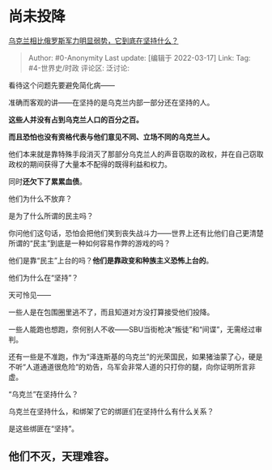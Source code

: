 # 尚未投降
[乌克兰相比俄罗斯军力明显弱势，它到底在坚持什么？](https://www.zhihu.com/question/518689339/answer/2392797558)

> Author: #0-Anonymity
> Last update: [编辑于 2022-03-17]
> Link:
> Tag: #4-世界史/时政
> 评论区:
> 泛讨论:

看待这个问题先要避免简化病——

准确而客观的讲——在坚持的是乌克兰内部一部分还在坚持的人。

**这些人并没有占到乌克兰人口的百分之百。**

**而且恐怕也没有资格代表与他们意见不同、立场不同的乌克兰人。**

他们本来就是靠特殊手段消灭了那部分乌克兰人的声音窃取的政权，并在自己窃取政权的期间获得了大量本不配得的既得利益和权力。

同时**还欠下了累累血债**。

他们为什么不放弃？

是为了什么所谓的民主吗？

你问他们这句话，恐怕会把他们笑到丧失战斗力——世界上还有比他们自己更清楚所谓的“民主”到底是一种如何容易作弊的游戏的吗？

他们是靠“民主”上台的吗？**他们是靠政变和种族主义恐怖上台的**。

他们为什么在“坚持”？

天可怜见——

一些人是在包围圈里逃不了，而且知道对方没打算接受他们投降。

一些人能跑也想跑，奈何别人不收——SBU当街枪决“叛徒”和“间谍”，无需经过审判。

还有一些是不准跑，作为“泽连斯基的乌克兰”的光荣国民，如果猪油蒙了心，硬是不听“人道通道很危险“的劝告，乌军会非常人道的只打你的腿，向你证明所言非虚。

“乌克兰”在坚持什么？

乌克兰在坚持什么，和绑架了它的绑匪们在坚持什么有什么关系？

是这些绑匪在“坚持”。

## 他们不灭，天理难容。
